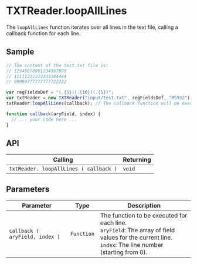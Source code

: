 # TXTReader.loopAllLines

The `loopAllLines` function iterates over all lines in the text file, calling a callback function for each line.

## Sample

```javascript
// The content of the test.txt file is:
// 12345678901234567890
// 11111222223333344444
// 99999777777777722222

var regFieldsDef = "(.{5})(.{10})(.{5})";
var txtReader = new TXTReader("input/test.txt", regFieldsDef, "MS932");
txtReader.loopAllLines(callback); // The callback function will be executed three times.

function callback(aryField, index) {
  // ... your code here ...
}
```

## API

| Calling | Returning |
|---|---|
| `txtReader. loopAllLines ( callback )` | `void` |  *(Technically, many `loop` functions in JS return the original object.  However, it's more accurate here to say `void` as the primary purpose isn't to use the return value.)*

## Parameters

| Parameter | Type | Description |
|---|---|---|
| `callback ( aryField, index )` | `Function` | The function to be executed for each line. <br> `aryField`: The array of field values for the current line. <br> `index`: The line number (starting from 0). |